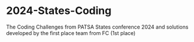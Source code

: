 # 2024-States-Coding
The Coding Challenges from PATSA States conference 2024 and solutions developed by the first place team from FC (1st place)
